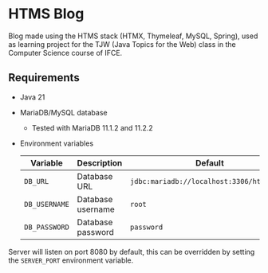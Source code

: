 # HTMS Blog

Blog made using the HTMS stack (HTMX, Thymeleaf, MySQL, Spring), used as learning project for the TJW (Java Topics for
the Web) class in the Computer Science course of IFCE.

## Requirements

- Java 21
- MariaDB/MySQL database
    - Tested with MariaDB 11.1.2 and 11.2.2
- Environment variables

  | Variable      | Description       | Default                                   |
  |---------------|-------------------|-------------------------------------------|
  | `DB_URL`      | Database URL      | `jdbc:mariadb://localhost:3306/htms_blog` |
  | `DB_USERNAME` | Database username | `root`                                    |
  | `DB_PASSWORD` | Database password | `password`                                |

Server will listen on port 8080 by default, this can be overridden by setting the `SERVER_PORT` environment variable.
